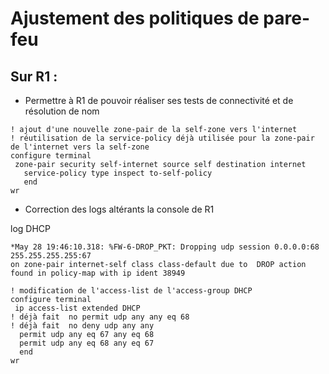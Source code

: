 # Ajustement des politiques de pare-feu

## Sur R1 :
- Permettre à R1 de pouvoir réaliser ses tests de connectivité et de résolution de nom
```
! ajout d'une nouvelle zone-pair de la self-zone vers l'internet
! réutilisation de la service-policy déjà utilisée pour la zone-pair de l'internet vers la self-zone
configure terminal
 zone-pair security self-internet source self destination internet
   service-policy type inspect to-self-policy
   end
wr
```
- Correction des logs altérants la console de R1

log DHCP
```
*May 28 19:46:10.318: %FW-6-DROP_PKT: Dropping udp session 0.0.0.0:68 255.255.255.255:67 
on zone-pair internet-self class class-default due to  DROP action found in policy-map with ip ident 38949
```
```
! modification de l'access-list de l'access-group DHCP
configure terminal
 ip access-list extended DHCP
! déjà fait  no permit udp any any eq 68
! déjà fait  no deny udp any any
  permit udp any eq 67 any eq 68
  permit udp any eq 68 any eq 67
  end
wr
```

